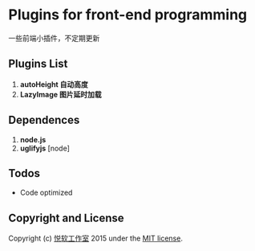 # Plugins for front-end programming
一些前端小插件，不定期更新

## Plugins List
1. **autoHeight 自动高度**
2. **LazyImage 图片延时加载**

## Dependences
1. **node.js**
2. **uglifyjs** [node]

## Todos
* Code optimized

## Copyright and License

Copyright (c) [悦软工作室](http://www.yueruanstudio.com)  2015 under the [MIT license](LICENSE.md).
